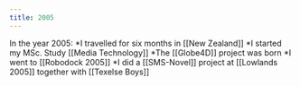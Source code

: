 ```yaml
---
title: 2005
---
```

In the year 2005:
*I travelled for six months in [[New Zealand]]
*I started my MSc. Study [[Media Technology]]
*The [[Globe4D]] project was born
*I went to [[Robodock 2005]]
*I did a [[SMS-Novel]] project at [[Lowlands 2005]] together with [[Texelse Boys]]
